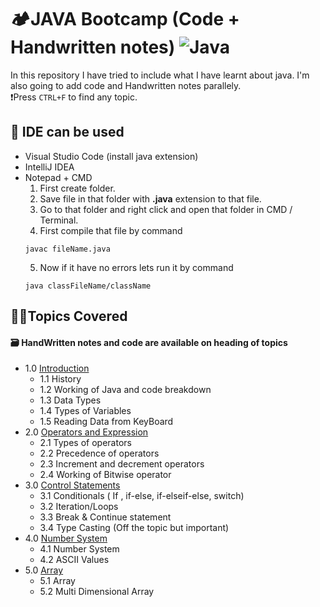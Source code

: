 <!-- ~ heading section -->

# 🏕️JAVA Bootcamp (Code + Handwritten notes) ![Java](https://img.shields.io/badge/java-%23ED8B00.svg?style=for-the-badge&logo=java&logoColor=white)

<!-- ~ Intro section  -->

In this repository I have tried to include what I have learnt about java.
I'm also going to add code and Handwritten notes parallely. <br>
❗Press `CTRL+F` to find any topic.

 <!--~ IDE section  -->

## 🚀 IDE can be used

- Visual Studio Code
  (install java extension)
- IntelliJ IDEA
- Notepad + CMD
  1. First create folder.
  2. Save file in that folder with **.java** extension to that file.
  3. Go to that folder and right click and open that folder in CMD / Terminal.
  4. First compile that file by command
  ```
  javac fileName.java
  ```
  5. Now if it have no errors lets run it by command
  ```
  java classFileName/className
  ```

<!-- ~ index section  -->

## 🤏🏻Topics Covered

#### 🗃️ HandWritten notes and code are available on heading of topics

- 1.0 [Introduction](link)
  - 1.1 History
  - 1.2 Working of Java and code breakdown
  - 1.3 Data Types
  - 1.4 Types of Variables
  - 1.5 Reading Data from KeyBoard
- 2.0 [Operators and Expression](link)
  - 2.1 Types of operators
  - 2.2 Precedence of operators
  - 2.3 Increment and decrement operators
  - 2.4 Working of Bitwise operator
- 3.0 [Control Statements](Link)
  - 3.1 Conditionals
    ( If , if-else, if-elseif-else, switch)
  - 3.2 Iteration/Loops
  - 3.3 Break & Continue statement
  - 3.4 Type Casting (Off the topic but important)
- 4.0 [Number System](Link)
  - 4.1 Number System
  - 4.2 ASCII Values
- 5.0 [Array](Link)
  - 5.1 Array
  - 5.2 Multi Dimensional Array
